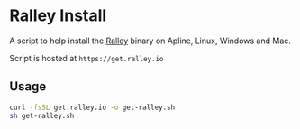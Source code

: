 # Ralley Install

A script to help install the [Ralley](https://ralley.io) binary on Apline, Linux, Windows and Mac.

Script is hosted at `https://get.ralley.io`


## Usage

```bash
curl -fsSL get.ralley.io -o get-ralley.sh
sh get-ralley.sh
```